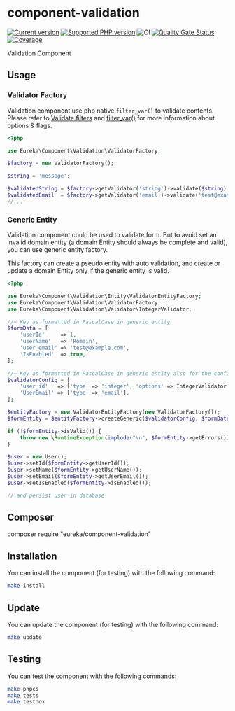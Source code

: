 # component-validation

[![Current version](https://img.shields.io/packagist/v/eureka/component-validation.svg?logo=composer)](https://packagist.org/packages/eureka/component-validation)
[![Supported PHP version](https://img.shields.io/static/v1?logo=php&label=PHP&message=7.4%20-%208.3&color=777bb4)](https://packagist.org/packages/eureka/component-validation)
![CI](https://github.com/eureka-framework/component-validation/workflows/CI/badge.svg)
[![Quality Gate Status](https://sonarcloud.io/api/project_badges/measure?project=eureka-framework_component-validation&metric=alert_status)](https://sonarcloud.io/dashboard?id=eureka-framework_component-validation)
[![Coverage](https://sonarcloud.io/api/project_badges/measure?project=eureka-framework_component-validation&metric=coverage)](https://sonarcloud.io/dashboard?id=eureka-framework_component-validation)


Validation Component

## Usage

### Validator Factory
Validation component use php native `filter_var()` to validate contents.
Please refer to [Validate filters](https://www.php.net/manual/en/filter.filters.validate.php) and 
[filter_var()](https://www.php.net/manual/en/function.filter-var.php) for more information about options & flags.

```php
<?php

use Eureka\Component\Validation\ValidatorFactory;

$factory = new ValidatorFactory();

$string = 'message';

$validatedString = $factory->getValidator('string')->validate($string);
$validatedEmail  = $factory->getValidator('email')->validate('test@example.com');
//...
```


### Generic Entity

Validation component could be used to validate form. But to avoid set an invalid domain entity (a domain Entity should 
always be complete and valid), you can use generic entity factory.

This factory can create a pseudo entity with auto validation, and create or update a domain Entity only if the generic
entity is valid.
```php
<?php

use Eureka\Component\Validation\Entity\ValidatorEntityFactory;
use Eureka\Component\Validation\ValidatorFactory;
use Eureka\Component\Validation\Validator\IntegerValidator;

//~ Key as formatted in PascalCase in generic entity
$formData = [
    'userId'     => 1,
    'userName'   => 'Romain',
    'user_email' => 'test@example.com',
    'IsEnabled'  => true,
];

//~ Key as formatted in PascalCase in generic entity also for the config 
$validatorConfig = [
    'user_id'   => ['type' => 'integer', 'options' => IntegerValidator::INT_UNSIGNED],
    'UserEmail' => ['type' => 'email'],
];

$entityFactory = new ValidatorEntityFactory(new ValidatorFactory());
$formEntity = $entityFactory->createGeneric($validatorConfig, $formData);

if (!$formEntity->isValid()) {
    throw new \RuntimeException(implode("\n", $formEntity->getErrors()));
}

$user = new User();
$user->setId($formEntity->getUserId());
$user->setName($formEntity->getUserName());
$user->setEmail($formEntity->getUserEmail());
$user->setIsEnabled($formEntity->isEnabled());

// and persist user in database
```
 

## Composer
composer require "eureka/component-validation"

## Installation

You can install the component (for testing) with the following command:
```bash
make install
```

## Update

You can update the component (for testing) with the following command:
```bash
make update
```


## Testing

You can test the component with the following commands:
```bash
make phpcs
make tests
make testdox
```
